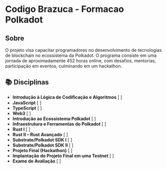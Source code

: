 # Codigo Brazuca - Formacao Polkadot
## Sobre
O projeto visa capacitar programadores no desenvolvimento de tecnologias de blockchain no ecossistema da Polkadot. O programa consiste em uma jornada de aproximadamente 452 horas online, com desafios, mentorias, participação em eventos, culminando em um hackathon.
## 📚 Disciplinas

- **Introdução à Lógica de Codiﬁcação e Algoritmos** [ ]
- **JavaScript** [ ]
- **TypeScript** [ ]
- **Web3** [ ]
- **Introdução ao Ecossistema Polkadot** [ ]
- **Infraestrutura e Ferramentas do Polkadot** [ ]
- **Rust I** [ ]
- **Rust II – Rust Avançado** [ ]
- **Substrate/Polkadot SDK I** [ ]
- **Substrate/Polkadot SDK II** [ ]
- **Projeto Final (Hackathon)** [ ]
- **Implantação do Projeto Final em uma Testnet** [ ]
- **Exame de Avaliação** [ ]

